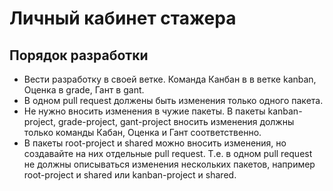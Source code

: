 # Личный кабинет стажера
## Порядок разработки
* Вести разработку в своей ветке. Команда Канбан в в ветке kanban, Оценка в grade, Гант в gant.
* В одном pull request должены быть изменения только одного пакета. 
* Не нужно вносить изменения в чужие пакеты. В пакеты 
kanban-project, grade-project, gant-project вносить изменения должны только команды Кабан, Оценка и Гант соответственно.
* В пакеты root-project и shared можно вносить изменения, но создавайте на них отдельные pull request. Т.е. в одном pull request не должны описываться изменения нескольких пакетов, например root-project и shared или kanban-project и shared.